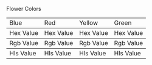 

Flower Colors
<body>
 

 <table>
 <tr>
             <td>Blue</td>
             <td>Red</td>
            <td>Yellow</td>
           <td>Green</td>
        </tr>

<tbody>
        <td>Hex Value</td>
        <td>Hex Value</td>
        <td>Hex Value</td>
        <td>Hex Value</td>
    </tr>
<tbody>
        <td>Rgb Value</td>
        <td>Rgb Value</td>
        <td>Rgb Value</td>
        <td>Rgb Value</td>
    </tr>
<tbody>
        <td>Hls Value</td>
        <td>Hls Value</td>
        <td>Hls Value</td>
        <td>Hls Value</td>
    </tr>
    </table>
</body> 
</html>

